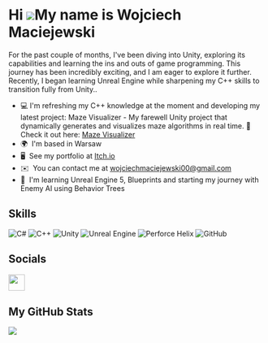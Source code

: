 Hi ![](https://user-images.githubusercontent.com/18350557/176309783-0785949b-9127-417c-8b55-ab5a4333674e.gif)My name is Wojciech Maciejewski
============================================================================================================================================


For the past couple of months, I've been diving into Unity, exploring its capabilities and learning the ins and outs of game programming. This journey has been incredibly exciting, and I am eager to explore it further. Recently, I began learning Unreal Engine while sharpening my C++ skills to transition fully from Unity..


* 💻  I'm refreshing my C++ knowledge at the moment and developing my latest project: Maze Visualizer - My farewell Unity project that dynamically generates and visualizes maze algorithms in real time. 
      🔗 Check it out here: [Maze Visualizer](https://github.com/WojtusMientus/Maze_Visualizer)
* 🌍  I'm based in Warsaw
* 🖥️  See my portfolio at [Itch.io](http://wojciech-maciejewski.itch.io/)
* ✉️  You can contact me at [wojciechmaciejewski00@gmail.com](mailto:wojciechmaciejewski00@gmail.com)
* 📓  I'm learning Unreal Engine 5, Blueprints and starting my journey with Enemy AI using Behavior Trees



## Skills

![C#](https://img.shields.io/badge/C%23-%236839aa?style=for-the-badge&logoColor=white) 
![C++](https://img.shields.io/badge/C%2B%2B-%23015a9e?style=for-the-badge&logo=cplusplus&logoColor=white)
![Unity](https://img.shields.io/badge/Unity-%234b4b4b?style=for-the-badge&logo=unity)
![Unreal Engine](https://img.shields.io/badge/Unreal%20Engine-%23202020?style=for-the-badge&logo=unrealengine&logoColor=white)
![Perforce Helix](https://img.shields.io/badge/Perforce%20Helix-%2300aeef?style=for-the-badge&logo=perforce&logoColor=white)
![GitHub](https://img.shields.io/badge/Github-%23832791?style=for-the-badge&logo=github&logoColor=white)


## Socials

<p align="left"> <a href="https://www.linkedin.com/in/wojciech--maciejewski/" target="_blank" rel="noreferrer"> <picture> <source media="(prefers-color-scheme: dark)" srcset="https://raw.githubusercontent.com/danielcranney/readme-generator/main/public/icons/socials/linkedin-dark.svg" /> <source media="(prefers-color-scheme: light)" srcset="https://raw.githubusercontent.com/danielcranney/readme-generator/main/public/icons/socials/linkedin.svg" /> <img src="https://raw.githubusercontent.com/danielcranney/readme-generator/main/public/icons/socials/linkedin.svg" width="32" height="32" /> </picture> </a></p>

## My GitHub Stats

<a href="http://www.github.com/WojtusMientus"><img src="https://github-readme-streak-stats.herokuapp.com/?user=WojtusMientus&stroke=ffffff&background=1c1917&ring=0891b2&fire=0891b2&currStreakNum=ffffff&currStreakLabel=0891b2&sideNums=ffffff&sideLabels=ffffff&dates=ffffff&hide_border=true" /></a>
